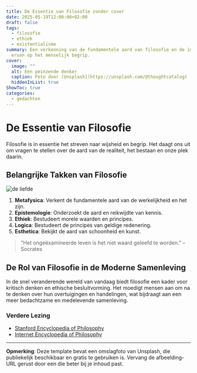```yaml
---
title: De Essentie van Filosofie zonder cover
date: 2025-05-19T12:00:00+02:00
draft: false
tags:
  - filosofie
  - ethiek
  - existentialisme
summary: Een verkenning van de fundamentele aard van filosofie en de impact
  ervan op het menselijk begrip.
cover:
  image: ""
  alt: Een peinzende denker
  caption: Foto door [Unsplash](https://unsplash.com/@thoughtcatalog)
  hiddenInList: true
ShowToc: true
categories:
  - gedachten
---
```

# De Essentie van Filosofie

Filosofie is in essentie het streven naar wijsheid en begrip. Het daagt ons uit om vragen te stellen over de aard van de realiteit, het bestaan en onze plek daarin.

## Belangrijke Takken van Filosofie

![](/uploads/selection_002.png "de liefde")

1. **Metafysica**: Verkent de fundamentele aard van de werkelijkheid en het zijn.  
2. **Epistemologie**: Onderzoekt de aard en reikwijdte van kennis.  
3. **Ethiek**: Bestudeert morele waarden en principes.  
4. **Logica**: Bestudeert de principes van geldige redenering.  
5. **Esthetica**: Bekijkt de aard van schoonheid en kunst.  

> "Het ongeëxamineerde leven is het niet waard geleefd te worden." – Socrates

## De Rol van Filosofie in de Moderne Samenleving

In de snel veranderende wereld van vandaag biedt filosofie een kader voor kritisch denken en ethische besluitvorming. Het moedigt mensen aan om na te denken over hun overtuigingen en handelingen, wat bijdraagt aan een meer bedachtzame en medelevende samenleving.

### Verdere Lezing

* [Stanford Encyclopedia of Philosophy](https://plato.stanford.edu/)  
* [Internet Encyclopedia of Philosophy](https://www.iep.utm.edu/)  

- - -

**Opmerking**: Deze template bevat een omslagfoto van Unsplash, die publiekelijk beschikbaar en gratis te gebruiken is. Vervang de afbeelding-URL gerust door een die beter bij je inhoud past.
